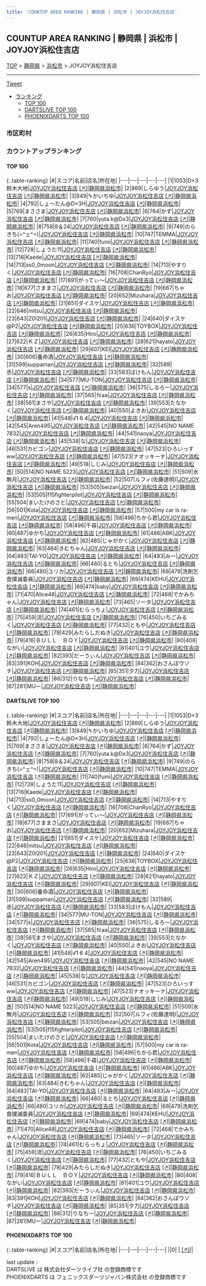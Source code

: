 ```yaml
---
title: 'COUNTUP AREA RANKING | 静岡県 | 浜松市 | JOYJOY浜松住吉店'
---
```

## COUNTUP AREA RANKING | 静岡県 | 浜松市 | JOYJOY浜松住吉店

[TOP](/darts/rank/) > [静岡県](/darts/rank/静岡県/) > [浜松市](/darts/rank/静岡県/浜松市/) > JOYJOY浜松住吉店

___

<a href="https://twitter.com/share?ref_src=twsrc%5Etfw" data-text="COUNTUP AREA RANKING | 静岡県浜松市JOYJOY浜松住吉店" class="twitter-share-button" data-hashtags="DARTSLIVE,PHOENIXDARTS,darts,ダーツ" data-show-count="false">Tweet</a>

* [ランキング](#カウントアップランキング)
    * [TOP 100](#top-100)
    * [DARTSLIVE TOP 100](#dartslive-top-100)
    * [PHOENIXDARTS TOP 100](#phoenixdarts-top-100)

### 市区町村

<ul>

</ul>

### カウントアップランキング

#### TOP 100



{:.table-ranking}
|#|スコア|名前|店名|所在地|
|---|---|---|---|---|
|1|1053|<span class="rank-name-dl">D×3 鈴木大地</span>|<a href="/darts/rank/shops/be57919ddc99a35928032249b44395af.html">JOYJOY浜松住吉店</a> <a href="https://search.dartslive.com/jp/shop/be57919ddc99a35928032249b44395af">[↗]</a>|<a href="/darts/rank/静岡県/浜松市">静岡県浜松市</a>|
|2|869|<span class="rank-name-dl">しらゆう</span>|<a href="/darts/rank/shops/be57919ddc99a35928032249b44395af.html">JOYJOY浜松住吉店</a> <a href="https://search.dartslive.com/jp/shop/be57919ddc99a35928032249b44395af">[↗]</a>|<a href="/darts/rank/静岡県/浜松市">静岡県浜松市</a>|
|3|849|<span class="rank-name-dl">✎かいちゆ</span>|<a href="/darts/rank/shops/be57919ddc99a35928032249b44395af.html">JOYJOY浜松住吉店</a> <a href="https://search.dartslive.com/jp/shop/be57919ddc99a35928032249b44395af">[↗]</a>|<a href="/darts/rank/静岡県/浜松市">静岡県浜松市</a>|
|4|792|<span class="rank-name-dl">しょ～たん@D×3H</span>|<a href="/darts/rank/shops/be57919ddc99a35928032249b44395af.html">JOYJOY浜松住吉店</a> <a href="https://search.dartslive.com/jp/shop/be57919ddc99a35928032249b44395af">[↗]</a>|<a href="/darts/rank/静岡県/浜松市">静岡県浜松市</a>|
|5|769|<span class="rank-name-dl">まささま</span>|<a href="/darts/rank/shops/be57919ddc99a35928032249b44395af.html">JOYJOY浜松住吉店</a> <a href="https://search.dartslive.com/jp/shop/be57919ddc99a35928032249b44395af">[↗]</a>|<a href="/darts/rank/静岡県/浜松市">静岡県浜松市</a>|
|6|764|<span class="rank-name-dl">かず</span>|<a href="/darts/rank/shops/be57919ddc99a35928032249b44395af.html">JOYJOY浜松住吉店</a> <a href="https://search.dartslive.com/jp/shop/be57919ddc99a35928032249b44395af">[↗]</a>|<a href="/darts/rank/静岡県/浜松市">静岡県浜松市</a>|
|7|760|<span class="rank-name-dl">yuta.k@Dx3</span>|<a href="/darts/rank/shops/be57919ddc99a35928032249b44395af.html">JOYJOY浜松住吉店</a> <a href="https://search.dartslive.com/jp/shop/be57919ddc99a35928032249b44395af">[↗]</a>|<a href="/darts/rank/静岡県/浜松市">静岡県浜松市</a>|
|8|758|<span class="rank-name-dl">8＆24</span>|<a href="/darts/rank/shops/be57919ddc99a35928032249b44395af.html">JOYJOY浜松住吉店</a> <a href="https://search.dartslive.com/jp/shop/be57919ddc99a35928032249b44395af">[↗]</a>|<a href="/darts/rank/静岡県/浜松市">静岡県浜松市</a>|
|9|749|<span class="rank-name-dl">のらきち(=^ェ^=)</span>|<a href="/darts/rank/shops/be57919ddc99a35928032249b44395af.html">JOYJOY浜松住吉店</a> <a href="https://search.dartslive.com/jp/shop/be57919ddc99a35928032249b44395af">[↗]</a>|<a href="/darts/rank/静岡県/浜松市">静岡県浜松市</a>|
|10|747|<span class="rank-name-dl">TEMMA</span>|<a href="/darts/rank/shops/be57919ddc99a35928032249b44395af.html">JOYJOY浜松住吉店</a> <a href="https://search.dartslive.com/jp/shop/be57919ddc99a35928032249b44395af">[↗]</a>|<a href="/darts/rank/静岡県/浜松市">静岡県浜松市</a>|
|11|740|<span class="rank-name-dl">fumi</span>|<a href="/darts/rank/shops/be57919ddc99a35928032249b44395af.html">JOYJOY浜松住吉店</a> <a href="https://search.dartslive.com/jp/shop/be57919ddc99a35928032249b44395af">[↗]</a>|<a href="/darts/rank/静岡県/浜松市">静岡県浜松市</a>|
|12|728|<span class="rank-name-dl">しょうた11</span>|<a href="/darts/rank/shops/be57919ddc99a35928032249b44395af.html">JOYJOY浜松住吉店</a> <a href="https://search.dartslive.com/jp/shop/be57919ddc99a35928032249b44395af">[↗]</a>|<a href="/darts/rank/静岡県/浜松市">静岡県浜松市</a>|
|13|716|<span class="rank-name-dl">Kaede</span>|<a href="/darts/rank/shops/be57919ddc99a35928032249b44395af.html">JOYJOY浜松住吉店</a> <a href="https://search.dartslive.com/jp/shop/be57919ddc99a35928032249b44395af">[↗]</a>|<a href="/darts/rank/静岡県/浜松市">静岡県浜松市</a>|
|14|713|<span class="rank-name-dl">ss0_0moon</span>|<a href="/darts/rank/shops/be57919ddc99a35928032249b44395af.html">JOYJOY浜松住吉店</a> <a href="https://search.dartslive.com/jp/shop/be57919ddc99a35928032249b44395af">[↗]</a>|<a href="/darts/rank/静岡県/浜松市">静岡県浜松市</a>|
|14|713|<span class="rank-name-dl">やすりく</span>|<a href="/darts/rank/shops/be57919ddc99a35928032249b44395af.html">JOYJOY浜松住吉店</a> <a href="https://search.dartslive.com/jp/shop/be57919ddc99a35928032249b44395af">[↗]</a>|<a href="/darts/rank/静岡県/浜松市">静岡県浜松市</a>|
|16|708|<span class="rank-name-dl">ChanRyo</span>|<a href="/darts/rank/shops/be57919ddc99a35928032249b44395af.html">JOYJOY浜松住吉店</a> <a href="https://search.dartslive.com/jp/shop/be57919ddc99a35928032249b44395af">[↗]</a>|<a href="/darts/rank/静岡県/浜松市">静岡県浜松市</a>|
|17|691|<span class="rank-name-dl">がってぃ～</span>|<a href="/darts/rank/shops/be57919ddc99a35928032249b44395af.html">JOYJOY浜松住吉店</a> <a href="https://search.dartslive.com/jp/shop/be57919ddc99a35928032249b44395af">[↗]</a>|<a href="/darts/rank/静岡県/浜松市">静岡県浜松市</a>|
|18|677|<span class="rank-name-dl">さままさ</span>|<a href="/darts/rank/shops/be57919ddc99a35928032249b44395af.html">JOYJOY浜松住吉店</a> <a href="https://search.dartslive.com/jp/shop/be57919ddc99a35928032249b44395af">[↗]</a>|<a href="/darts/rank/静岡県/浜松市">静岡県浜松市</a>|
|19|667|<span class="rank-name-dl">ちゃお</span>|<a href="/darts/rank/shops/be57919ddc99a35928032249b44395af.html">JOYJOY浜松住吉店</a> <a href="https://search.dartslive.com/jp/shop/be57919ddc99a35928032249b44395af">[↗]</a>|<a href="/darts/rank/静岡県/浜松市">静岡県浜松市</a>|
|20|652|<span class="rank-name-dl">Mizuhara</span>|<a href="/darts/rank/shops/be57919ddc99a35928032249b44395af.html">JOYJOY浜松住吉店</a> <a href="https://search.dartslive.com/jp/shop/be57919ddc99a35928032249b44395af">[↗]</a>|<a href="/darts/rank/静岡県/浜松市">静岡県浜松市</a>|
|21|651|<span class="rank-name-dl">ダイスケ</span>|<a href="/darts/rank/shops/be57919ddc99a35928032249b44395af.html">JOYJOY浜松住吉店</a> <a href="https://search.dartslive.com/jp/shop/be57919ddc99a35928032249b44395af">[↗]</a>|<a href="/darts/rank/静岡県/浜松市">静岡県浜松市</a>|
|22|646|<span class="rank-name-dl">mitsu</span>|<a href="/darts/rank/shops/be57919ddc99a35928032249b44395af.html">JOYJOY浜松住吉店</a> <a href="https://search.dartslive.com/jp/shop/be57919ddc99a35928032249b44395af">[↗]</a>|<a href="/darts/rank/静岡県/浜松市">静岡県浜松市</a>|
|23|643|<span class="rank-name-dl">Z0I201</span>|<a href="/darts/rank/shops/be57919ddc99a35928032249b44395af.html">JOYJOY浜松住吉店</a> <a href="https://search.dartslive.com/jp/shop/be57919ddc99a35928032249b44395af">[↗]</a>|<a href="/darts/rank/静岡県/浜松市">静岡県浜松市</a>|
|24|640|<span class="rank-name-dl">ダイスケ@P2</span>|<a href="/darts/rank/shops/be57919ddc99a35928032249b44395af.html">JOYJOY浜松住吉店</a> <a href="https://search.dartslive.com/jp/shop/be57919ddc99a35928032249b44395af">[↗]</a>|<a href="/darts/rank/静岡県/浜松市">静岡県浜松市</a>|
|25|636|<span class="rank-name-dl">TOYBOX</span>|<a href="/darts/rank/shops/be57919ddc99a35928032249b44395af.html">JOYJOY浜松住吉店</a> <a href="https://search.dartslive.com/jp/shop/be57919ddc99a35928032249b44395af">[↗]</a>|<a href="/darts/rank/静岡県/浜松市">静岡県浜松市</a>|
|26|635|<span class="rank-name-dl">Hiro</span>|<a href="/darts/rank/shops/be57919ddc99a35928032249b44395af.html">JOYJOY浜松住吉店</a> <a href="https://search.dartslive.com/jp/shop/be57919ddc99a35928032249b44395af">[↗]</a>|<a href="/darts/rank/静岡県/浜松市">静岡県浜松市</a>|
|27|622|<span class="rank-name-dl">ＫＺ</span>|<a href="/darts/rank/shops/be57919ddc99a35928032249b44395af.html">JOYJOY浜松住吉店</a> <a href="https://search.dartslive.com/jp/shop/be57919ddc99a35928032249b44395af">[↗]</a>|<a href="/darts/rank/静岡県/浜松市">静岡県浜松市</a>|
|28|621|<span class="rank-name-dl">hayato</span>|<a href="/darts/rank/shops/be57919ddc99a35928032249b44395af.html">JOYJOY浜松住吉店</a> <a href="https://search.dartslive.com/jp/shop/be57919ddc99a35928032249b44395af">[↗]</a>|<a href="/darts/rank/静岡県/浜松市">静岡県浜松市</a>|
|29|607|<span class="rank-name-dl">KEI</span>|<a href="/darts/rank/shops/be57919ddc99a35928032249b44395af.html">JOYJOY浜松住吉店</a> <a href="https://search.dartslive.com/jp/shop/be57919ddc99a35928032249b44395af">[↗]</a>|<a href="/darts/rank/静岡県/浜松市">静岡県浜松市</a>|
|30|606|<span class="rank-name-dl">養命酒</span>|<a href="/darts/rank/shops/be57919ddc99a35928032249b44395af.html">JOYJOY浜松住吉店</a> <a href="https://search.dartslive.com/jp/shop/be57919ddc99a35928032249b44395af">[↗]</a>|<a href="/darts/rank/静岡県/浜松市">静岡県浜松市</a>|
|31|599|<span class="rank-name-dl">suppaman</span>|<a href="/darts/rank/shops/be57919ddc99a35928032249b44395af.html">JOYJOY浜松住吉店</a> <a href="https://search.dartslive.com/jp/shop/be57919ddc99a35928032249b44395af">[↗]</a>|<a href="/darts/rank/静岡県/浜松市">静岡県浜松市</a>|
|32|589|<span class="rank-name-dl">丞</span>|<a href="/darts/rank/shops/be57919ddc99a35928032249b44395af.html">JOYJOY浜松住吉店</a> <a href="https://search.dartslive.com/jp/shop/be57919ddc99a35928032249b44395af">[↗]</a>|<a href="/darts/rank/静岡県/浜松市">静岡県浜松市</a>|
|33|583|<span class="rank-name-dl">ばけもん</span>|<a href="/darts/rank/shops/be57919ddc99a35928032249b44395af.html">JOYJOY浜松住吉店</a> <a href="https://search.dartslive.com/jp/shop/be57919ddc99a35928032249b44395af">[↗]</a>|<a href="/darts/rank/静岡県/浜松市">静岡県浜松市</a>|
|34|577|<span class="rank-name-dl">MU-TON</span>|<a href="/darts/rank/shops/be57919ddc99a35928032249b44395af.html">JOYJOY浜松住吉店</a> <a href="https://search.dartslive.com/jp/shop/be57919ddc99a35928032249b44395af">[↗]</a>|<a href="/darts/rank/静岡県/浜松市">静岡県浜松市</a>|
|34|577|<span class="rank-name-dl">s</span>|<a href="/darts/rank/shops/be57919ddc99a35928032249b44395af.html">JOYJOY浜松住吉店</a> <a href="https://search.dartslive.com/jp/shop/be57919ddc99a35928032249b44395af">[↗]</a>|<a href="/darts/rank/静岡県/浜松市">静岡県浜松市</a>|
|36|575|<span class="rank-name-dl">しるろー</span>|<a href="/darts/rank/shops/be57919ddc99a35928032249b44395af.html">JOYJOY浜松住吉店</a> <a href="https://search.dartslive.com/jp/shop/be57919ddc99a35928032249b44395af">[↗]</a>|<a href="/darts/rank/静岡県/浜松市">静岡県浜松市</a>|
|37|565|<span class="rank-name-dl">Ｎaa</span>|<a href="/darts/rank/shops/be57919ddc99a35928032249b44395af.html">JOYJOY浜松住吉店</a> <a href="https://search.dartslive.com/jp/shop/be57919ddc99a35928032249b44395af">[↗]</a>|<a href="/darts/rank/静岡県/浜松市">静岡県浜松市</a>|
|38|561|<span class="rank-name-dl">まさや</span>|<a href="/darts/rank/shops/be57919ddc99a35928032249b44395af.html">JOYJOY浜松住吉店</a> <a href="https://search.dartslive.com/jp/shop/be57919ddc99a35928032249b44395af">[↗]</a>|<a href="/darts/rank/静岡県/浜松市">静岡県浜松市</a>|
|39|553|<span class="rank-name-dl">たなかく</span>|<a href="/darts/rank/shops/be57919ddc99a35928032249b44395af.html">JOYJOY浜松住吉店</a> <a href="https://search.dartslive.com/jp/shop/be57919ddc99a35928032249b44395af">[↗]</a>|<a href="/darts/rank/静岡県/浜松市">静岡県浜松市</a>|
|40|550|<span class="rank-name-dl">よきお</span>|<a href="/darts/rank/shops/be57919ddc99a35928032249b44395af.html">JOYJOY浜松住吉店</a> <a href="https://search.dartslive.com/jp/shop/be57919ddc99a35928032249b44395af">[↗]</a>|<a href="/darts/rank/静岡県/浜松市">静岡県浜松市</a>|
|41|548|<span class="rank-name-dl">√1 6 4</span>|<a href="/darts/rank/shops/be57919ddc99a35928032249b44395af.html">JOYJOY浜松住吉店</a> <a href="https://search.dartslive.com/jp/shop/be57919ddc99a35928032249b44395af">[↗]</a>|<a href="/darts/rank/静岡県/浜松市">静岡県浜松市</a>|
|42|545|<span class="rank-name-dl">Aren495</span>|<a href="/darts/rank/shops/be57919ddc99a35928032249b44395af.html">JOYJOY浜松住吉店</a> <a href="https://search.dartslive.com/jp/shop/be57919ddc99a35928032249b44395af">[↗]</a>|<a href="/darts/rank/静岡県/浜松市">静岡県浜松市</a>|
|42|545|<span class="rank-name-dl">NO NAME 7832</span>|<a href="/darts/rank/shops/be57919ddc99a35928032249b44395af.html">JOYJOY浜松住吉店</a> <a href="https://search.dartslive.com/jp/shop/be57919ddc99a35928032249b44395af">[↗]</a>|<a href="/darts/rank/静岡県/浜松市">静岡県浜松市</a>|
|44|541|<span class="rank-name-dl">naoya</span>|<a href="/darts/rank/shops/be57919ddc99a35928032249b44395af.html">JOYJOY浜松住吉店</a> <a href="https://search.dartslive.com/jp/shop/be57919ddc99a35928032249b44395af">[↗]</a>|<a href="/darts/rank/静岡県/浜松市">静岡県浜松市</a>|
|45|538|<span class="rank-name-dl">な</span>|<a href="/darts/rank/shops/be57919ddc99a35928032249b44395af.html">JOYJOY浜松住吉店</a> <a href="https://search.dartslive.com/jp/shop/be57919ddc99a35928032249b44395af">[↗]</a>|<a href="/darts/rank/静岡県/浜松市">静岡県浜松市</a>|
|46|531|<span class="rank-name-dl">カビゴン</span>|<a href="/darts/rank/shops/be57919ddc99a35928032249b44395af.html">JOYJOY浜松住吉店</a> <a href="https://search.dartslive.com/jp/shop/be57919ddc99a35928032249b44395af">[↗]</a>|<a href="/darts/rank/静岡県/浜松市">静岡県浜松市</a>|
|47|523|<span class="rank-name-dl">ひろいっすww</span>|<a href="/darts/rank/shops/be57919ddc99a35928032249b44395af.html">JOYJOY浜松住吉店</a> <a href="https://search.dartslive.com/jp/shop/be57919ddc99a35928032249b44395af">[↗]</a>|<a href="/darts/rank/静岡県/浜松市">静岡県浜松市</a>|
|47|523|<span class="rank-name-dl">ナオッキーナ</span>|<a href="/darts/rank/shops/be57919ddc99a35928032249b44395af.html">JOYJOY浜松住吉店</a> <a href="https://search.dartslive.com/jp/shop/be57919ddc99a35928032249b44395af">[↗]</a>|<a href="/darts/rank/静岡県/浜松市">静岡県浜松市</a>|
|49|518|<span class="rank-name-dl">しじみ</span>|<a href="/darts/rank/shops/be57919ddc99a35928032249b44395af.html">JOYJOY浜松住吉店</a> <a href="https://search.dartslive.com/jp/shop/be57919ddc99a35928032249b44395af">[↗]</a>|<a href="/darts/rank/静岡県/浜松市">静岡県浜松市</a>|
|50|514|<span class="rank-name-dl">NO NAME 5223</span>|<a href="/darts/rank/shops/be57919ddc99a35928032249b44395af.html">JOYJOY浜松住吉店</a> <a href="https://search.dartslive.com/jp/shop/be57919ddc99a35928032249b44395af">[↗]</a>|<a href="/darts/rank/静岡県/浜松市">静岡県浜松市</a>|
|51|509|<span class="rank-name-dl">水無月</span>|<a href="/darts/rank/shops/be57919ddc99a35928032249b44395af.html">JOYJOY浜松住吉店</a> <a href="https://search.dartslive.com/jp/shop/be57919ddc99a35928032249b44395af">[↗]</a>|<a href="/darts/rank/静岡県/浜松市">静岡県浜松市</a>|
|52|507|<span class="rank-name-dl">ルフィ(佐藤達明)</span>|<a href="/darts/rank/shops/be57919ddc99a35928032249b44395af.html">JOYJOY浜松住吉店</a> <a href="https://search.dartslive.com/jp/shop/be57919ddc99a35928032249b44395af">[↗]</a>|<a href="/darts/rank/静岡県/浜松市">静岡県浜松市</a>|
|53|505|<span class="rank-name-dl">beizan</span>|<a href="/darts/rank/shops/be57919ddc99a35928032249b44395af.html">JOYJOY浜松住吉店</a> <a href="https://search.dartslive.com/jp/shop/be57919ddc99a35928032249b44395af">[↗]</a>|<a href="/darts/rank/静岡県/浜松市">静岡県浜松市</a>|
|53|505|<span class="rank-name-dl">f15fighterpilot</span>|<a href="/darts/rank/shops/be57919ddc99a35928032249b44395af.html">JOYJOY浜松住吉店</a> <a href="https://search.dartslive.com/jp/shop/be57919ddc99a35928032249b44395af">[↗]</a>|<a href="/darts/rank/静岡県/浜松市">静岡県浜松市</a>|
|55|504|<span class="rank-name-dl">まいたけのさと</span>|<a href="/darts/rank/shops/be57919ddc99a35928032249b44395af.html">JOYJOY浜松住吉店</a> <a href="https://search.dartslive.com/jp/shop/be57919ddc99a35928032249b44395af">[↗]</a>|<a href="/darts/rank/静岡県/浜松市">静岡県浜松市</a>|
|56|501|<span class="rank-name-dl">Kota</span>|<a href="/darts/rank/shops/be57919ddc99a35928032249b44395af.html">JOYJOY浜松住吉店</a> <a href="https://search.dartslive.com/jp/shop/be57919ddc99a35928032249b44395af">[↗]</a>|<a href="/darts/rank/静岡県/浜松市">静岡県浜松市</a>|
|57|500|<span class="rank-name-dl">my car is ra-men</span>|<a href="/darts/rank/shops/be57919ddc99a35928032249b44395af.html">JOYJOY浜松住吉店</a> <a href="https://search.dartslive.com/jp/shop/be57919ddc99a35928032249b44395af">[↗]</a>|<a href="/darts/rank/静岡県/浜松市">静岡県浜松市</a>|
|58|496|<span class="rank-name-dl">ちから君</span>|<a href="/darts/rank/shops/be57919ddc99a35928032249b44395af.html">JOYJOY浜松住吉店</a> <a href="https://search.dartslive.com/jp/shop/be57919ddc99a35928032249b44395af">[↗]</a>|<a href="/darts/rank/静岡県/浜松市">静岡県浜松市</a>|
|58|496|<span class="rank-name-dl">千尋</span>|<a href="/darts/rank/shops/be57919ddc99a35928032249b44395af.html">JOYJOY浜松住吉店</a> <a href="https://search.dartslive.com/jp/shop/be57919ddc99a35928032249b44395af">[↗]</a>|<a href="/darts/rank/静岡県/浜松市">静岡県浜松市</a>|
|60|487|<span class="rank-name-dl">ゆかち</span>|<a href="/darts/rank/shops/be57919ddc99a35928032249b44395af.html">JOYJOY浜松住吉店</a> <a href="https://search.dartslive.com/jp/shop/be57919ddc99a35928032249b44395af">[↗]</a>|<a href="/darts/rank/静岡県/浜松市">静岡県浜松市</a>|
|61|486|<span class="rank-name-dl">ABK</span>|<a href="/darts/rank/shops/be57919ddc99a35928032249b44395af.html">JOYJOY浜松住吉店</a> <a href="https://search.dartslive.com/jp/shop/be57919ddc99a35928032249b44395af">[↗]</a>|<a href="/darts/rank/静岡県/浜松市">静岡県浜松市</a>|
|62|485|<span class="rank-name-dl">じゃがかく</span>|<a href="/darts/rank/shops/be57919ddc99a35928032249b44395af.html">JOYJOY浜松住吉店</a> <a href="https://search.dartslive.com/jp/shop/be57919ddc99a35928032249b44395af">[↗]</a>|<a href="/darts/rank/静岡県/浜松市">静岡県浜松市</a>|
|63|484|<span class="rank-name-dl">きむちゃん</span>|<a href="/darts/rank/shops/be57919ddc99a35928032249b44395af.html">JOYJOY浜松住吉店</a> <a href="https://search.dartslive.com/jp/shop/be57919ddc99a35928032249b44395af">[↗]</a>|<a href="/darts/rank/静岡県/浜松市">静岡県浜松市</a>|
|64|483|<span class="rank-name-dl">TAI-YO</span>|<a href="/darts/rank/shops/be57919ddc99a35928032249b44395af.html">JOYJOY浜松住吉店</a> <a href="https://search.dartslive.com/jp/shop/be57919ddc99a35928032249b44395af">[↗]</a>|<a href="/darts/rank/静岡県/浜松市">静岡県浜松市</a>|
|64|483|<span class="rank-name-dl">みー</span>|<a href="/darts/rank/shops/be57919ddc99a35928032249b44395af.html">JOYJOY浜松住吉店</a> <a href="https://search.dartslive.com/jp/shop/be57919ddc99a35928032249b44395af">[↗]</a>|<a href="/darts/rank/静岡県/浜松市">静岡県浜松市</a>|
|66|480|<span class="rank-name-dl">るとち</span>|<a href="/darts/rank/shops/be57919ddc99a35928032249b44395af.html">JOYJOY浜松住吉店</a> <a href="https://search.dartslive.com/jp/shop/be57919ddc99a35928032249b44395af">[↗]</a>|<a href="/darts/rank/静岡県/浜松市">静岡県浜松市</a>|
|66|480|<span class="rank-name-dl">ユリカ</span>|<a href="/darts/rank/shops/be57919ddc99a35928032249b44395af.html">JOYJOY浜松住吉店</a> <a href="https://search.dartslive.com/jp/shop/be57919ddc99a35928032249b44395af">[↗]</a>|<a href="/darts/rank/静岡県/浜松市">静岡県浜松市</a>|
|68|479|<span class="rank-name-dl">洗剤乞食撲滅委員</span>|<a href="/darts/rank/shops/be57919ddc99a35928032249b44395af.html">JOYJOY浜松住吉店</a> <a href="https://search.dartslive.com/jp/shop/be57919ddc99a35928032249b44395af">[↗]</a>|<a href="/darts/rank/静岡県/浜松市">静岡県浜松市</a>|
|69|474|<span class="rank-name-dl">KEHU</span>|<a href="/darts/rank/shops/be57919ddc99a35928032249b44395af.html">JOYJOY浜松住吉店</a> <a href="https://search.dartslive.com/jp/shop/be57919ddc99a35928032249b44395af">[↗]</a>|<a href="/darts/rank/静岡県/浜松市">静岡県浜松市</a>|
|69|474|<span class="rank-name-dl">baby</span>|<a href="/darts/rank/shops/be57919ddc99a35928032249b44395af.html">JOYJOY浜松住吉店</a> <a href="https://search.dartslive.com/jp/shop/be57919ddc99a35928032249b44395af">[↗]</a>|<a href="/darts/rank/静岡県/浜松市">静岡県浜松市</a>|
|71|470|<span class="rank-name-dl">Alice48</span>|<a href="/darts/rank/shops/be57919ddc99a35928032249b44395af.html">JOYJOY浜松住吉店</a> <a href="https://search.dartslive.com/jp/shop/be57919ddc99a35928032249b44395af">[↗]</a>|<a href="/darts/rank/静岡県/浜松市">静岡県浜松市</a>|
|72|468|<span class="rank-name-dl">でかみちゃん</span>|<a href="/darts/rank/shops/be57919ddc99a35928032249b44395af.html">JOYJOY浜松住吉店</a> <a href="https://search.dartslive.com/jp/shop/be57919ddc99a35928032249b44395af">[↗]</a>|<a href="/darts/rank/静岡県/浜松市">静岡県浜松市</a>|
|73|465|<span class="rank-name-dl">ソータ</span>|<a href="/darts/rank/shops/be57919ddc99a35928032249b44395af.html">JOYJOY浜松住吉店</a> <a href="https://search.dartslive.com/jp/shop/be57919ddc99a35928032249b44395af">[↗]</a>|<a href="/darts/rank/静岡県/浜松市">静岡県浜松市</a>|
|74|461|<span class="rank-name-dl">むらっちょ</span>|<a href="/darts/rank/shops/be57919ddc99a35928032249b44395af.html">JOYJOY浜松住吉店</a> <a href="https://search.dartslive.com/jp/shop/be57919ddc99a35928032249b44395af">[↗]</a>|<a href="/darts/rank/静岡県/浜松市">静岡県浜松市</a>|
|75|459|<span class="rank-name-dl">流</span>|<a href="/darts/rank/shops/be57919ddc99a35928032249b44395af.html">JOYJOY浜松住吉店</a> <a href="https://search.dartslive.com/jp/shop/be57919ddc99a35928032249b44395af">[↗]</a>|<a href="/darts/rank/静岡県/浜松市">静岡県浜松市</a>|
|76|450|<span class="rank-name-dl">いちごみるく</span>|<a href="/darts/rank/shops/be57919ddc99a35928032249b44395af.html">JOYJOY浜松住吉店</a> <a href="https://search.dartslive.com/jp/shop/be57919ddc99a35928032249b44395af">[↗]</a>|<a href="/darts/rank/静岡県/浜松市">静岡県浜松市</a>|
|77|432|<span class="rank-name-dl">ともや</span>|<a href="/darts/rank/shops/be57919ddc99a35928032249b44395af.html">JOYJOY浜松住吉店</a> <a href="https://search.dartslive.com/jp/shop/be57919ddc99a35928032249b44395af">[↗]</a>|<a href="/darts/rank/静岡県/浜松市">静岡県浜松市</a>|
|78|429|<span class="rank-name-dl">みたらしだぬき</span>|<a href="/darts/rank/shops/be57919ddc99a35928032249b44395af.html">JOYJOY浜松住吉店</a> <a href="https://search.dartslive.com/jp/shop/be57919ddc99a35928032249b44395af">[↗]</a>|<a href="/darts/rank/静岡県/浜松市">静岡県浜松市</a>|
|79|416|<span class="rank-name-dl">ＢＵＬＬ　ＢＯＹ</span>|<a href="/darts/rank/shops/be57919ddc99a35928032249b44395af.html">JOYJOY浜松住吉店</a> <a href="https://search.dartslive.com/jp/shop/be57919ddc99a35928032249b44395af">[↗]</a>|<a href="/darts/rank/静岡県/浜松市">静岡県浜松市</a>|
|80|408|<span class="rank-name-dl">ながい</span>|<a href="/darts/rank/shops/be57919ddc99a35928032249b44395af.html">JOYJOY浜松住吉店</a> <a href="https://search.dartslive.com/jp/shop/be57919ddc99a35928032249b44395af">[↗]</a>|<a href="/darts/rank/静岡県/浜松市">静岡県浜松市</a>|
|81|401|<span class="rank-name-dl">ユウ</span>|<a href="/darts/rank/shops/be57919ddc99a35928032249b44395af.html">JOYJOY浜松住吉店</a> <a href="https://search.dartslive.com/jp/shop/be57919ddc99a35928032249b44395af">[↗]</a>|<a href="/darts/rank/静岡県/浜松市">静岡県浜松市</a>|
|82|393|<span class="rank-name-dl">だーうぃん</span>|<a href="/darts/rank/shops/be57919ddc99a35928032249b44395af.html">JOYJOY浜松住吉店</a> <a href="https://search.dartslive.com/jp/shop/be57919ddc99a35928032249b44395af">[↗]</a>|<a href="/darts/rank/静岡県/浜松市">静岡県浜松市</a>|
|83|391|<span class="rank-name-dl">KOH</span>|<a href="/darts/rank/shops/be57919ddc99a35928032249b44395af.html">JOYJOY浜松住吉店</a> <a href="https://search.dartslive.com/jp/shop/be57919ddc99a35928032249b44395af">[↗]</a>|<a href="/darts/rank/静岡県/浜松市">静岡県浜松市</a>|
|84|362|<span class="rank-name-dl">おさんぽウソチ</span>|<a href="/darts/rank/shops/be57919ddc99a35928032249b44395af.html">JOYJOY浜松住吉店</a> <a href="https://search.dartslive.com/jp/shop/be57919ddc99a35928032249b44395af">[↗]</a>|<a href="/darts/rank/静岡県/浜松市">静岡県浜松市</a>|
|85|351|<span class="rank-name-dl">夕力</span>|<a href="/darts/rank/shops/be57919ddc99a35928032249b44395af.html">JOYJOY浜松住吉店</a> <a href="https://search.dartslive.com/jp/shop/be57919ddc99a35928032249b44395af">[↗]</a>|<a href="/darts/rank/静岡県/浜松市">静岡県浜松市</a>|
|86|312|<span class="rank-name-dl">りなちー</span>|<a href="/darts/rank/shops/be57919ddc99a35928032249b44395af.html">JOYJOY浜松住吉店</a> <a href="https://search.dartslive.com/jp/shop/be57919ddc99a35928032249b44395af">[↗]</a>|<a href="/darts/rank/静岡県/浜松市">静岡県浜松市</a>|
|87|281|<span class="rank-name-dl">MUー</span>|<a href="/darts/rank/shops/be57919ddc99a35928032249b44395af.html">JOYJOY浜松住吉店</a> <a href="https://search.dartslive.com/jp/shop/be57919ddc99a35928032249b44395af">[↗]</a>|<a href="/darts/rank/静岡県/浜松市">静岡県浜松市</a>|


#### DARTSLIVE TOP 100



{:.table-ranking}
|#|スコア|名前|店名|所在地|
|---|---|---|---|---|
|1|1053|<span class="rank-name-dl">D×3 鈴木大地</span>|<a href="/darts/rank/shops/be57919ddc99a35928032249b44395af.html">JOYJOY浜松住吉店</a> <a href="https://search.dartslive.com/jp/shop/be57919ddc99a35928032249b44395af">[↗]</a>|<a href="/darts/rank/静岡県/浜松市">静岡県浜松市</a>|
|2|869|<span class="rank-name-dl">しらゆう</span>|<a href="/darts/rank/shops/be57919ddc99a35928032249b44395af.html">JOYJOY浜松住吉店</a> <a href="https://search.dartslive.com/jp/shop/be57919ddc99a35928032249b44395af">[↗]</a>|<a href="/darts/rank/静岡県/浜松市">静岡県浜松市</a>|
|3|849|<span class="rank-name-dl">✎かいちゆ</span>|<a href="/darts/rank/shops/be57919ddc99a35928032249b44395af.html">JOYJOY浜松住吉店</a> <a href="https://search.dartslive.com/jp/shop/be57919ddc99a35928032249b44395af">[↗]</a>|<a href="/darts/rank/静岡県/浜松市">静岡県浜松市</a>|
|4|792|<span class="rank-name-dl">しょ～たん@D×3H</span>|<a href="/darts/rank/shops/be57919ddc99a35928032249b44395af.html">JOYJOY浜松住吉店</a> <a href="https://search.dartslive.com/jp/shop/be57919ddc99a35928032249b44395af">[↗]</a>|<a href="/darts/rank/静岡県/浜松市">静岡県浜松市</a>|
|5|769|<span class="rank-name-dl">まささま</span>|<a href="/darts/rank/shops/be57919ddc99a35928032249b44395af.html">JOYJOY浜松住吉店</a> <a href="https://search.dartslive.com/jp/shop/be57919ddc99a35928032249b44395af">[↗]</a>|<a href="/darts/rank/静岡県/浜松市">静岡県浜松市</a>|
|6|764|<span class="rank-name-dl">かず</span>|<a href="/darts/rank/shops/be57919ddc99a35928032249b44395af.html">JOYJOY浜松住吉店</a> <a href="https://search.dartslive.com/jp/shop/be57919ddc99a35928032249b44395af">[↗]</a>|<a href="/darts/rank/静岡県/浜松市">静岡県浜松市</a>|
|7|760|<span class="rank-name-dl">yuta.k@Dx3</span>|<a href="/darts/rank/shops/be57919ddc99a35928032249b44395af.html">JOYJOY浜松住吉店</a> <a href="https://search.dartslive.com/jp/shop/be57919ddc99a35928032249b44395af">[↗]</a>|<a href="/darts/rank/静岡県/浜松市">静岡県浜松市</a>|
|8|758|<span class="rank-name-dl">8＆24</span>|<a href="/darts/rank/shops/be57919ddc99a35928032249b44395af.html">JOYJOY浜松住吉店</a> <a href="https://search.dartslive.com/jp/shop/be57919ddc99a35928032249b44395af">[↗]</a>|<a href="/darts/rank/静岡県/浜松市">静岡県浜松市</a>|
|9|749|<span class="rank-name-dl">のらきち(=^ェ^=)</span>|<a href="/darts/rank/shops/be57919ddc99a35928032249b44395af.html">JOYJOY浜松住吉店</a> <a href="https://search.dartslive.com/jp/shop/be57919ddc99a35928032249b44395af">[↗]</a>|<a href="/darts/rank/静岡県/浜松市">静岡県浜松市</a>|
|10|747|<span class="rank-name-dl">TEMMA</span>|<a href="/darts/rank/shops/be57919ddc99a35928032249b44395af.html">JOYJOY浜松住吉店</a> <a href="https://search.dartslive.com/jp/shop/be57919ddc99a35928032249b44395af">[↗]</a>|<a href="/darts/rank/静岡県/浜松市">静岡県浜松市</a>|
|11|740|<span class="rank-name-dl">fumi</span>|<a href="/darts/rank/shops/be57919ddc99a35928032249b44395af.html">JOYJOY浜松住吉店</a> <a href="https://search.dartslive.com/jp/shop/be57919ddc99a35928032249b44395af">[↗]</a>|<a href="/darts/rank/静岡県/浜松市">静岡県浜松市</a>|
|12|728|<span class="rank-name-dl">しょうた11</span>|<a href="/darts/rank/shops/be57919ddc99a35928032249b44395af.html">JOYJOY浜松住吉店</a> <a href="https://search.dartslive.com/jp/shop/be57919ddc99a35928032249b44395af">[↗]</a>|<a href="/darts/rank/静岡県/浜松市">静岡県浜松市</a>|
|13|716|<span class="rank-name-dl">Kaede</span>|<a href="/darts/rank/shops/be57919ddc99a35928032249b44395af.html">JOYJOY浜松住吉店</a> <a href="https://search.dartslive.com/jp/shop/be57919ddc99a35928032249b44395af">[↗]</a>|<a href="/darts/rank/静岡県/浜松市">静岡県浜松市</a>|
|14|713|<span class="rank-name-dl">ss0_0moon</span>|<a href="/darts/rank/shops/be57919ddc99a35928032249b44395af.html">JOYJOY浜松住吉店</a> <a href="https://search.dartslive.com/jp/shop/be57919ddc99a35928032249b44395af">[↗]</a>|<a href="/darts/rank/静岡県/浜松市">静岡県浜松市</a>|
|14|713|<span class="rank-name-dl">やすりく</span>|<a href="/darts/rank/shops/be57919ddc99a35928032249b44395af.html">JOYJOY浜松住吉店</a> <a href="https://search.dartslive.com/jp/shop/be57919ddc99a35928032249b44395af">[↗]</a>|<a href="/darts/rank/静岡県/浜松市">静岡県浜松市</a>|
|16|708|<span class="rank-name-dl">ChanRyo</span>|<a href="/darts/rank/shops/be57919ddc99a35928032249b44395af.html">JOYJOY浜松住吉店</a> <a href="https://search.dartslive.com/jp/shop/be57919ddc99a35928032249b44395af">[↗]</a>|<a href="/darts/rank/静岡県/浜松市">静岡県浜松市</a>|
|17|691|<span class="rank-name-dl">がってぃ～</span>|<a href="/darts/rank/shops/be57919ddc99a35928032249b44395af.html">JOYJOY浜松住吉店</a> <a href="https://search.dartslive.com/jp/shop/be57919ddc99a35928032249b44395af">[↗]</a>|<a href="/darts/rank/静岡県/浜松市">静岡県浜松市</a>|
|18|677|<span class="rank-name-dl">さままさ</span>|<a href="/darts/rank/shops/be57919ddc99a35928032249b44395af.html">JOYJOY浜松住吉店</a> <a href="https://search.dartslive.com/jp/shop/be57919ddc99a35928032249b44395af">[↗]</a>|<a href="/darts/rank/静岡県/浜松市">静岡県浜松市</a>|
|19|667|<span class="rank-name-dl">ちゃお</span>|<a href="/darts/rank/shops/be57919ddc99a35928032249b44395af.html">JOYJOY浜松住吉店</a> <a href="https://search.dartslive.com/jp/shop/be57919ddc99a35928032249b44395af">[↗]</a>|<a href="/darts/rank/静岡県/浜松市">静岡県浜松市</a>|
|20|652|<span class="rank-name-dl">Mizuhara</span>|<a href="/darts/rank/shops/be57919ddc99a35928032249b44395af.html">JOYJOY浜松住吉店</a> <a href="https://search.dartslive.com/jp/shop/be57919ddc99a35928032249b44395af">[↗]</a>|<a href="/darts/rank/静岡県/浜松市">静岡県浜松市</a>|
|21|651|<span class="rank-name-dl">ダイスケ</span>|<a href="/darts/rank/shops/be57919ddc99a35928032249b44395af.html">JOYJOY浜松住吉店</a> <a href="https://search.dartslive.com/jp/shop/be57919ddc99a35928032249b44395af">[↗]</a>|<a href="/darts/rank/静岡県/浜松市">静岡県浜松市</a>|
|22|646|<span class="rank-name-dl">mitsu</span>|<a href="/darts/rank/shops/be57919ddc99a35928032249b44395af.html">JOYJOY浜松住吉店</a> <a href="https://search.dartslive.com/jp/shop/be57919ddc99a35928032249b44395af">[↗]</a>|<a href="/darts/rank/静岡県/浜松市">静岡県浜松市</a>|
|23|643|<span class="rank-name-dl">Z0I201</span>|<a href="/darts/rank/shops/be57919ddc99a35928032249b44395af.html">JOYJOY浜松住吉店</a> <a href="https://search.dartslive.com/jp/shop/be57919ddc99a35928032249b44395af">[↗]</a>|<a href="/darts/rank/静岡県/浜松市">静岡県浜松市</a>|
|24|640|<span class="rank-name-dl">ダイスケ@P2</span>|<a href="/darts/rank/shops/be57919ddc99a35928032249b44395af.html">JOYJOY浜松住吉店</a> <a href="https://search.dartslive.com/jp/shop/be57919ddc99a35928032249b44395af">[↗]</a>|<a href="/darts/rank/静岡県/浜松市">静岡県浜松市</a>|
|25|636|<span class="rank-name-dl">TOYBOX</span>|<a href="/darts/rank/shops/be57919ddc99a35928032249b44395af.html">JOYJOY浜松住吉店</a> <a href="https://search.dartslive.com/jp/shop/be57919ddc99a35928032249b44395af">[↗]</a>|<a href="/darts/rank/静岡県/浜松市">静岡県浜松市</a>|
|26|635|<span class="rank-name-dl">Hiro</span>|<a href="/darts/rank/shops/be57919ddc99a35928032249b44395af.html">JOYJOY浜松住吉店</a> <a href="https://search.dartslive.com/jp/shop/be57919ddc99a35928032249b44395af">[↗]</a>|<a href="/darts/rank/静岡県/浜松市">静岡県浜松市</a>|
|27|622|<span class="rank-name-dl">ＫＺ</span>|<a href="/darts/rank/shops/be57919ddc99a35928032249b44395af.html">JOYJOY浜松住吉店</a> <a href="https://search.dartslive.com/jp/shop/be57919ddc99a35928032249b44395af">[↗]</a>|<a href="/darts/rank/静岡県/浜松市">静岡県浜松市</a>|
|28|621|<span class="rank-name-dl">hayato</span>|<a href="/darts/rank/shops/be57919ddc99a35928032249b44395af.html">JOYJOY浜松住吉店</a> <a href="https://search.dartslive.com/jp/shop/be57919ddc99a35928032249b44395af">[↗]</a>|<a href="/darts/rank/静岡県/浜松市">静岡県浜松市</a>|
|29|607|<span class="rank-name-dl">KEI</span>|<a href="/darts/rank/shops/be57919ddc99a35928032249b44395af.html">JOYJOY浜松住吉店</a> <a href="https://search.dartslive.com/jp/shop/be57919ddc99a35928032249b44395af">[↗]</a>|<a href="/darts/rank/静岡県/浜松市">静岡県浜松市</a>|
|30|606|<span class="rank-name-dl">養命酒</span>|<a href="/darts/rank/shops/be57919ddc99a35928032249b44395af.html">JOYJOY浜松住吉店</a> <a href="https://search.dartslive.com/jp/shop/be57919ddc99a35928032249b44395af">[↗]</a>|<a href="/darts/rank/静岡県/浜松市">静岡県浜松市</a>|
|31|599|<span class="rank-name-dl">suppaman</span>|<a href="/darts/rank/shops/be57919ddc99a35928032249b44395af.html">JOYJOY浜松住吉店</a> <a href="https://search.dartslive.com/jp/shop/be57919ddc99a35928032249b44395af">[↗]</a>|<a href="/darts/rank/静岡県/浜松市">静岡県浜松市</a>|
|32|589|<span class="rank-name-dl">丞</span>|<a href="/darts/rank/shops/be57919ddc99a35928032249b44395af.html">JOYJOY浜松住吉店</a> <a href="https://search.dartslive.com/jp/shop/be57919ddc99a35928032249b44395af">[↗]</a>|<a href="/darts/rank/静岡県/浜松市">静岡県浜松市</a>|
|33|583|<span class="rank-name-dl">ばけもん</span>|<a href="/darts/rank/shops/be57919ddc99a35928032249b44395af.html">JOYJOY浜松住吉店</a> <a href="https://search.dartslive.com/jp/shop/be57919ddc99a35928032249b44395af">[↗]</a>|<a href="/darts/rank/静岡県/浜松市">静岡県浜松市</a>|
|34|577|<span class="rank-name-dl">MU-TON</span>|<a href="/darts/rank/shops/be57919ddc99a35928032249b44395af.html">JOYJOY浜松住吉店</a> <a href="https://search.dartslive.com/jp/shop/be57919ddc99a35928032249b44395af">[↗]</a>|<a href="/darts/rank/静岡県/浜松市">静岡県浜松市</a>|
|34|577|<span class="rank-name-dl">s</span>|<a href="/darts/rank/shops/be57919ddc99a35928032249b44395af.html">JOYJOY浜松住吉店</a> <a href="https://search.dartslive.com/jp/shop/be57919ddc99a35928032249b44395af">[↗]</a>|<a href="/darts/rank/静岡県/浜松市">静岡県浜松市</a>|
|36|575|<span class="rank-name-dl">しるろー</span>|<a href="/darts/rank/shops/be57919ddc99a35928032249b44395af.html">JOYJOY浜松住吉店</a> <a href="https://search.dartslive.com/jp/shop/be57919ddc99a35928032249b44395af">[↗]</a>|<a href="/darts/rank/静岡県/浜松市">静岡県浜松市</a>|
|37|565|<span class="rank-name-dl">Ｎaa</span>|<a href="/darts/rank/shops/be57919ddc99a35928032249b44395af.html">JOYJOY浜松住吉店</a> <a href="https://search.dartslive.com/jp/shop/be57919ddc99a35928032249b44395af">[↗]</a>|<a href="/darts/rank/静岡県/浜松市">静岡県浜松市</a>|
|38|561|<span class="rank-name-dl">まさや</span>|<a href="/darts/rank/shops/be57919ddc99a35928032249b44395af.html">JOYJOY浜松住吉店</a> <a href="https://search.dartslive.com/jp/shop/be57919ddc99a35928032249b44395af">[↗]</a>|<a href="/darts/rank/静岡県/浜松市">静岡県浜松市</a>|
|39|553|<span class="rank-name-dl">たなかく</span>|<a href="/darts/rank/shops/be57919ddc99a35928032249b44395af.html">JOYJOY浜松住吉店</a> <a href="https://search.dartslive.com/jp/shop/be57919ddc99a35928032249b44395af">[↗]</a>|<a href="/darts/rank/静岡県/浜松市">静岡県浜松市</a>|
|40|550|<span class="rank-name-dl">よきお</span>|<a href="/darts/rank/shops/be57919ddc99a35928032249b44395af.html">JOYJOY浜松住吉店</a> <a href="https://search.dartslive.com/jp/shop/be57919ddc99a35928032249b44395af">[↗]</a>|<a href="/darts/rank/静岡県/浜松市">静岡県浜松市</a>|
|41|548|<span class="rank-name-dl">√1 6 4</span>|<a href="/darts/rank/shops/be57919ddc99a35928032249b44395af.html">JOYJOY浜松住吉店</a> <a href="https://search.dartslive.com/jp/shop/be57919ddc99a35928032249b44395af">[↗]</a>|<a href="/darts/rank/静岡県/浜松市">静岡県浜松市</a>|
|42|545|<span class="rank-name-dl">Aren495</span>|<a href="/darts/rank/shops/be57919ddc99a35928032249b44395af.html">JOYJOY浜松住吉店</a> <a href="https://search.dartslive.com/jp/shop/be57919ddc99a35928032249b44395af">[↗]</a>|<a href="/darts/rank/静岡県/浜松市">静岡県浜松市</a>|
|42|545|<span class="rank-name-dl">NO NAME 7832</span>|<a href="/darts/rank/shops/be57919ddc99a35928032249b44395af.html">JOYJOY浜松住吉店</a> <a href="https://search.dartslive.com/jp/shop/be57919ddc99a35928032249b44395af">[↗]</a>|<a href="/darts/rank/静岡県/浜松市">静岡県浜松市</a>|
|44|541|<span class="rank-name-dl">naoya</span>|<a href="/darts/rank/shops/be57919ddc99a35928032249b44395af.html">JOYJOY浜松住吉店</a> <a href="https://search.dartslive.com/jp/shop/be57919ddc99a35928032249b44395af">[↗]</a>|<a href="/darts/rank/静岡県/浜松市">静岡県浜松市</a>|
|45|538|<span class="rank-name-dl">な</span>|<a href="/darts/rank/shops/be57919ddc99a35928032249b44395af.html">JOYJOY浜松住吉店</a> <a href="https://search.dartslive.com/jp/shop/be57919ddc99a35928032249b44395af">[↗]</a>|<a href="/darts/rank/静岡県/浜松市">静岡県浜松市</a>|
|46|531|<span class="rank-name-dl">カビゴン</span>|<a href="/darts/rank/shops/be57919ddc99a35928032249b44395af.html">JOYJOY浜松住吉店</a> <a href="https://search.dartslive.com/jp/shop/be57919ddc99a35928032249b44395af">[↗]</a>|<a href="/darts/rank/静岡県/浜松市">静岡県浜松市</a>|
|47|523|<span class="rank-name-dl">ひろいっすww</span>|<a href="/darts/rank/shops/be57919ddc99a35928032249b44395af.html">JOYJOY浜松住吉店</a> <a href="https://search.dartslive.com/jp/shop/be57919ddc99a35928032249b44395af">[↗]</a>|<a href="/darts/rank/静岡県/浜松市">静岡県浜松市</a>|
|47|523|<span class="rank-name-dl">ナオッキーナ</span>|<a href="/darts/rank/shops/be57919ddc99a35928032249b44395af.html">JOYJOY浜松住吉店</a> <a href="https://search.dartslive.com/jp/shop/be57919ddc99a35928032249b44395af">[↗]</a>|<a href="/darts/rank/静岡県/浜松市">静岡県浜松市</a>|
|49|518|<span class="rank-name-dl">しじみ</span>|<a href="/darts/rank/shops/be57919ddc99a35928032249b44395af.html">JOYJOY浜松住吉店</a> <a href="https://search.dartslive.com/jp/shop/be57919ddc99a35928032249b44395af">[↗]</a>|<a href="/darts/rank/静岡県/浜松市">静岡県浜松市</a>|
|50|514|<span class="rank-name-dl">NO NAME 5223</span>|<a href="/darts/rank/shops/be57919ddc99a35928032249b44395af.html">JOYJOY浜松住吉店</a> <a href="https://search.dartslive.com/jp/shop/be57919ddc99a35928032249b44395af">[↗]</a>|<a href="/darts/rank/静岡県/浜松市">静岡県浜松市</a>|
|51|509|<span class="rank-name-dl">水無月</span>|<a href="/darts/rank/shops/be57919ddc99a35928032249b44395af.html">JOYJOY浜松住吉店</a> <a href="https://search.dartslive.com/jp/shop/be57919ddc99a35928032249b44395af">[↗]</a>|<a href="/darts/rank/静岡県/浜松市">静岡県浜松市</a>|
|52|507|<span class="rank-name-dl">ルフィ(佐藤達明)</span>|<a href="/darts/rank/shops/be57919ddc99a35928032249b44395af.html">JOYJOY浜松住吉店</a> <a href="https://search.dartslive.com/jp/shop/be57919ddc99a35928032249b44395af">[↗]</a>|<a href="/darts/rank/静岡県/浜松市">静岡県浜松市</a>|
|53|505|<span class="rank-name-dl">beizan</span>|<a href="/darts/rank/shops/be57919ddc99a35928032249b44395af.html">JOYJOY浜松住吉店</a> <a href="https://search.dartslive.com/jp/shop/be57919ddc99a35928032249b44395af">[↗]</a>|<a href="/darts/rank/静岡県/浜松市">静岡県浜松市</a>|
|53|505|<span class="rank-name-dl">f15fighterpilot</span>|<a href="/darts/rank/shops/be57919ddc99a35928032249b44395af.html">JOYJOY浜松住吉店</a> <a href="https://search.dartslive.com/jp/shop/be57919ddc99a35928032249b44395af">[↗]</a>|<a href="/darts/rank/静岡県/浜松市">静岡県浜松市</a>|
|55|504|<span class="rank-name-dl">まいたけのさと</span>|<a href="/darts/rank/shops/be57919ddc99a35928032249b44395af.html">JOYJOY浜松住吉店</a> <a href="https://search.dartslive.com/jp/shop/be57919ddc99a35928032249b44395af">[↗]</a>|<a href="/darts/rank/静岡県/浜松市">静岡県浜松市</a>|
|56|501|<span class="rank-name-dl">Kota</span>|<a href="/darts/rank/shops/be57919ddc99a35928032249b44395af.html">JOYJOY浜松住吉店</a> <a href="https://search.dartslive.com/jp/shop/be57919ddc99a35928032249b44395af">[↗]</a>|<a href="/darts/rank/静岡県/浜松市">静岡県浜松市</a>|
|57|500|<span class="rank-name-dl">my car is ra-men</span>|<a href="/darts/rank/shops/be57919ddc99a35928032249b44395af.html">JOYJOY浜松住吉店</a> <a href="https://search.dartslive.com/jp/shop/be57919ddc99a35928032249b44395af">[↗]</a>|<a href="/darts/rank/静岡県/浜松市">静岡県浜松市</a>|
|58|496|<span class="rank-name-dl">ちから君</span>|<a href="/darts/rank/shops/be57919ddc99a35928032249b44395af.html">JOYJOY浜松住吉店</a> <a href="https://search.dartslive.com/jp/shop/be57919ddc99a35928032249b44395af">[↗]</a>|<a href="/darts/rank/静岡県/浜松市">静岡県浜松市</a>|
|58|496|<span class="rank-name-dl">千尋</span>|<a href="/darts/rank/shops/be57919ddc99a35928032249b44395af.html">JOYJOY浜松住吉店</a> <a href="https://search.dartslive.com/jp/shop/be57919ddc99a35928032249b44395af">[↗]</a>|<a href="/darts/rank/静岡県/浜松市">静岡県浜松市</a>|
|60|487|<span class="rank-name-dl">ゆかち</span>|<a href="/darts/rank/shops/be57919ddc99a35928032249b44395af.html">JOYJOY浜松住吉店</a> <a href="https://search.dartslive.com/jp/shop/be57919ddc99a35928032249b44395af">[↗]</a>|<a href="/darts/rank/静岡県/浜松市">静岡県浜松市</a>|
|61|486|<span class="rank-name-dl">ABK</span>|<a href="/darts/rank/shops/be57919ddc99a35928032249b44395af.html">JOYJOY浜松住吉店</a> <a href="https://search.dartslive.com/jp/shop/be57919ddc99a35928032249b44395af">[↗]</a>|<a href="/darts/rank/静岡県/浜松市">静岡県浜松市</a>|
|62|485|<span class="rank-name-dl">じゃがかく</span>|<a href="/darts/rank/shops/be57919ddc99a35928032249b44395af.html">JOYJOY浜松住吉店</a> <a href="https://search.dartslive.com/jp/shop/be57919ddc99a35928032249b44395af">[↗]</a>|<a href="/darts/rank/静岡県/浜松市">静岡県浜松市</a>|
|63|484|<span class="rank-name-dl">きむちゃん</span>|<a href="/darts/rank/shops/be57919ddc99a35928032249b44395af.html">JOYJOY浜松住吉店</a> <a href="https://search.dartslive.com/jp/shop/be57919ddc99a35928032249b44395af">[↗]</a>|<a href="/darts/rank/静岡県/浜松市">静岡県浜松市</a>|
|64|483|<span class="rank-name-dl">TAI-YO</span>|<a href="/darts/rank/shops/be57919ddc99a35928032249b44395af.html">JOYJOY浜松住吉店</a> <a href="https://search.dartslive.com/jp/shop/be57919ddc99a35928032249b44395af">[↗]</a>|<a href="/darts/rank/静岡県/浜松市">静岡県浜松市</a>|
|64|483|<span class="rank-name-dl">みー</span>|<a href="/darts/rank/shops/be57919ddc99a35928032249b44395af.html">JOYJOY浜松住吉店</a> <a href="https://search.dartslive.com/jp/shop/be57919ddc99a35928032249b44395af">[↗]</a>|<a href="/darts/rank/静岡県/浜松市">静岡県浜松市</a>|
|66|480|<span class="rank-name-dl">るとち</span>|<a href="/darts/rank/shops/be57919ddc99a35928032249b44395af.html">JOYJOY浜松住吉店</a> <a href="https://search.dartslive.com/jp/shop/be57919ddc99a35928032249b44395af">[↗]</a>|<a href="/darts/rank/静岡県/浜松市">静岡県浜松市</a>|
|66|480|<span class="rank-name-dl">ユリカ</span>|<a href="/darts/rank/shops/be57919ddc99a35928032249b44395af.html">JOYJOY浜松住吉店</a> <a href="https://search.dartslive.com/jp/shop/be57919ddc99a35928032249b44395af">[↗]</a>|<a href="/darts/rank/静岡県/浜松市">静岡県浜松市</a>|
|68|479|<span class="rank-name-dl">洗剤乞食撲滅委員</span>|<a href="/darts/rank/shops/be57919ddc99a35928032249b44395af.html">JOYJOY浜松住吉店</a> <a href="https://search.dartslive.com/jp/shop/be57919ddc99a35928032249b44395af">[↗]</a>|<a href="/darts/rank/静岡県/浜松市">静岡県浜松市</a>|
|69|474|<span class="rank-name-dl">KEHU</span>|<a href="/darts/rank/shops/be57919ddc99a35928032249b44395af.html">JOYJOY浜松住吉店</a> <a href="https://search.dartslive.com/jp/shop/be57919ddc99a35928032249b44395af">[↗]</a>|<a href="/darts/rank/静岡県/浜松市">静岡県浜松市</a>|
|69|474|<span class="rank-name-dl">baby</span>|<a href="/darts/rank/shops/be57919ddc99a35928032249b44395af.html">JOYJOY浜松住吉店</a> <a href="https://search.dartslive.com/jp/shop/be57919ddc99a35928032249b44395af">[↗]</a>|<a href="/darts/rank/静岡県/浜松市">静岡県浜松市</a>|
|71|470|<span class="rank-name-dl">Alice48</span>|<a href="/darts/rank/shops/be57919ddc99a35928032249b44395af.html">JOYJOY浜松住吉店</a> <a href="https://search.dartslive.com/jp/shop/be57919ddc99a35928032249b44395af">[↗]</a>|<a href="/darts/rank/静岡県/浜松市">静岡県浜松市</a>|
|72|468|<span class="rank-name-dl">でかみちゃん</span>|<a href="/darts/rank/shops/be57919ddc99a35928032249b44395af.html">JOYJOY浜松住吉店</a> <a href="https://search.dartslive.com/jp/shop/be57919ddc99a35928032249b44395af">[↗]</a>|<a href="/darts/rank/静岡県/浜松市">静岡県浜松市</a>|
|73|465|<span class="rank-name-dl">ソータ</span>|<a href="/darts/rank/shops/be57919ddc99a35928032249b44395af.html">JOYJOY浜松住吉店</a> <a href="https://search.dartslive.com/jp/shop/be57919ddc99a35928032249b44395af">[↗]</a>|<a href="/darts/rank/静岡県/浜松市">静岡県浜松市</a>|
|74|461|<span class="rank-name-dl">むらっちょ</span>|<a href="/darts/rank/shops/be57919ddc99a35928032249b44395af.html">JOYJOY浜松住吉店</a> <a href="https://search.dartslive.com/jp/shop/be57919ddc99a35928032249b44395af">[↗]</a>|<a href="/darts/rank/静岡県/浜松市">静岡県浜松市</a>|
|75|459|<span class="rank-name-dl">流</span>|<a href="/darts/rank/shops/be57919ddc99a35928032249b44395af.html">JOYJOY浜松住吉店</a> <a href="https://search.dartslive.com/jp/shop/be57919ddc99a35928032249b44395af">[↗]</a>|<a href="/darts/rank/静岡県/浜松市">静岡県浜松市</a>|
|76|450|<span class="rank-name-dl">いちごみるく</span>|<a href="/darts/rank/shops/be57919ddc99a35928032249b44395af.html">JOYJOY浜松住吉店</a> <a href="https://search.dartslive.com/jp/shop/be57919ddc99a35928032249b44395af">[↗]</a>|<a href="/darts/rank/静岡県/浜松市">静岡県浜松市</a>|
|77|432|<span class="rank-name-dl">ともや</span>|<a href="/darts/rank/shops/be57919ddc99a35928032249b44395af.html">JOYJOY浜松住吉店</a> <a href="https://search.dartslive.com/jp/shop/be57919ddc99a35928032249b44395af">[↗]</a>|<a href="/darts/rank/静岡県/浜松市">静岡県浜松市</a>|
|78|429|<span class="rank-name-dl">みたらしだぬき</span>|<a href="/darts/rank/shops/be57919ddc99a35928032249b44395af.html">JOYJOY浜松住吉店</a> <a href="https://search.dartslive.com/jp/shop/be57919ddc99a35928032249b44395af">[↗]</a>|<a href="/darts/rank/静岡県/浜松市">静岡県浜松市</a>|
|79|416|<span class="rank-name-dl">ＢＵＬＬ　ＢＯＹ</span>|<a href="/darts/rank/shops/be57919ddc99a35928032249b44395af.html">JOYJOY浜松住吉店</a> <a href="https://search.dartslive.com/jp/shop/be57919ddc99a35928032249b44395af">[↗]</a>|<a href="/darts/rank/静岡県/浜松市">静岡県浜松市</a>|
|80|408|<span class="rank-name-dl">ながい</span>|<a href="/darts/rank/shops/be57919ddc99a35928032249b44395af.html">JOYJOY浜松住吉店</a> <a href="https://search.dartslive.com/jp/shop/be57919ddc99a35928032249b44395af">[↗]</a>|<a href="/darts/rank/静岡県/浜松市">静岡県浜松市</a>|
|81|401|<span class="rank-name-dl">ユウ</span>|<a href="/darts/rank/shops/be57919ddc99a35928032249b44395af.html">JOYJOY浜松住吉店</a> <a href="https://search.dartslive.com/jp/shop/be57919ddc99a35928032249b44395af">[↗]</a>|<a href="/darts/rank/静岡県/浜松市">静岡県浜松市</a>|
|82|393|<span class="rank-name-dl">だーうぃん</span>|<a href="/darts/rank/shops/be57919ddc99a35928032249b44395af.html">JOYJOY浜松住吉店</a> <a href="https://search.dartslive.com/jp/shop/be57919ddc99a35928032249b44395af">[↗]</a>|<a href="/darts/rank/静岡県/浜松市">静岡県浜松市</a>|
|83|391|<span class="rank-name-dl">KOH</span>|<a href="/darts/rank/shops/be57919ddc99a35928032249b44395af.html">JOYJOY浜松住吉店</a> <a href="https://search.dartslive.com/jp/shop/be57919ddc99a35928032249b44395af">[↗]</a>|<a href="/darts/rank/静岡県/浜松市">静岡県浜松市</a>|
|84|362|<span class="rank-name-dl">おさんぽウソチ</span>|<a href="/darts/rank/shops/be57919ddc99a35928032249b44395af.html">JOYJOY浜松住吉店</a> <a href="https://search.dartslive.com/jp/shop/be57919ddc99a35928032249b44395af">[↗]</a>|<a href="/darts/rank/静岡県/浜松市">静岡県浜松市</a>|
|85|351|<span class="rank-name-dl">夕力</span>|<a href="/darts/rank/shops/be57919ddc99a35928032249b44395af.html">JOYJOY浜松住吉店</a> <a href="https://search.dartslive.com/jp/shop/be57919ddc99a35928032249b44395af">[↗]</a>|<a href="/darts/rank/静岡県/浜松市">静岡県浜松市</a>|
|86|312|<span class="rank-name-dl">りなちー</span>|<a href="/darts/rank/shops/be57919ddc99a35928032249b44395af.html">JOYJOY浜松住吉店</a> <a href="https://search.dartslive.com/jp/shop/be57919ddc99a35928032249b44395af">[↗]</a>|<a href="/darts/rank/静岡県/浜松市">静岡県浜松市</a>|
|87|281|<span class="rank-name-dl">MUー</span>|<a href="/darts/rank/shops/be57919ddc99a35928032249b44395af.html">JOYJOY浜松住吉店</a> <a href="https://search.dartslive.com/jp/shop/be57919ddc99a35928032249b44395af">[↗]</a>|<a href="/darts/rank/静岡県/浜松市">静岡県浜松市</a>|


#### PHOENIXDARTS TOP 100



{:.table-ranking}
|#|スコア|名前|店名|所在地|
|---|---|---|---|---|
||0|<span class="rank-name-dl"> </span>|<a href="/darts/rank/shops/.html"></a> <a href="">[↗]</a>|<a href="/darts/rank//"></a>|


<div class="footer border-top border-gray-light mt-5 pt-3 text-right text-gray">
    last update : <span style="font-weight: italic" id="foot_last_modified"></span><br />
    DARTSLIVE は 株式会社ダーツライブ社 の登録商標です<br />
    PHOENIXDARTS は フェニックスダーツジャパン株式会社 の登録商標です<br />
</div>

<script src="https://cdnjs.cloudflare.com/ajax/libs/jquery.tablesorter/2.31.3/js/jquery.tablesorter.min.js" integrity="sha512-qzgd5cYSZcosqpzpn7zF2ZId8f/8CHmFKZ8j7mU4OUXTNRd5g+ZHBPsgKEwoqxCtdQvExE5LprwwPAgoicguNg==" crossorigin="anonymous" referrerpolicy="no-referrer"></script>
<link rel="stylesheet" href="https://cdnjs.cloudflare.com/ajax/libs/jquery.tablesorter/2.31.3/css/theme.default.min.css" integrity="sha512-wghhOJkjQX0Lh3NSWvNKeZ0ZpNn+SPVXX1Qyc9OCaogADktxrBiBdKGDoqVUOyhStvMBmJQ8ZdMHiR3wuEq8+w==" crossorigin="anonymous" referrerpolicy="no-referrer" />
<script>
$(function() {
    $(".table-ranking").tablesorter({sortList:[[0, 0]]});
    $("#foot_last_modified").text(formatDate(new Date(document.lastModified), 'yyyy-MM-dd HH:mm:ss'));
});
</script>

<script async src="https://platform.twitter.com/widgets.js" charset="utf-8"></script>